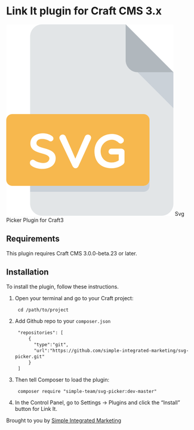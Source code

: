 # Link It plugin for Craft CMS 3.x

![Screenshot](resources/img/plugin-logo.png)
Svg Picker Plugin for Craft3

## Requirements

This plugin requires Craft CMS 3.0.0-beta.23 or later.

## Installation

To install the plugin, follow these instructions.

1. Open your terminal and go to your Craft project:

        cd /path/to/project
        
2. Add Github repo to your `composer.json`

        "repositories": [
            {
              "type":"git",
              "url":"https://github.com/simple-integrated-marketing/svg-picker.git"
            }
        ]

3. Then tell Composer to load the plugin:

        composer require "simple-team/svg-picker:dev-master"

4. In the Control Panel, go to Settings → Plugins and click the “Install” button for Link It.


Brought to you by [Simple Integrated Marketing](https://simple.com.au)
